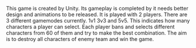 This game is created by Unity. Its gameplay is completed by it needs better design and animations to be released.
It is played with 2 players. There are 3 different gamemodes currently. 1v1 3v3 and 5v5. This indicates how many characters a player can select.
Each player bans and selects different characters from 60 of them and try to make the best combination.
The aim is to destroy all characters of enemy team and win the game.
